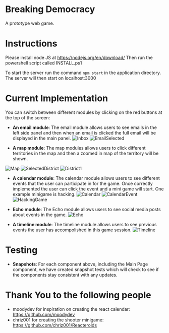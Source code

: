 Breaking Democracy
=
A prototype web game.

Instructions
=

Please install node JS at https://nodejs.org/en/download/
Then run the powershell script called INSTALL.ps1


To start the server run the command `npm start` in the application directory.
The server will then start on localhost:3000

Current Implementation
=
You can switch between different modules by clicking on the red buttons at the top of the screen:
* **An email module**: The email module allows users to see emails in the left side panel and then when an email is clicked the full email will be displayed in the main panel.
![Inbox](/UsercaseImages/StartingInbox.PNG)
![EmailSelected](/UsercaseImages/SelectedEmail.PNG)

* **A map module**: The map modules allows users to click different territories in the map and then a zoomed in map of the territory will be shown.

![Map](/UsercaseImages/initialMap.PNG)
![SelectedDistrict](/UsercaseImages/selected.png)
![District1](/UsercaseImages/districtOne.PNG)

* **A calendar module**: The calendar module allows users to see different events that the user can participate in for the game. Once correctly implemented the user can click the event and a mini game will start. One example minigame is hacking.
![Calendar](/UsercaseImages/calendar.PNG)
![CalendarEvent](/UsercaseImages/calendarEvent.PNG)
![HackingGame](/UsercaseImages/HackingGame.png)

* **Echo module**: The Echo module allows users to see social media posts about events in the game.
![Echo](/UsercaseImages/initialEchos.PNG)

* **A timeline module**: The timeline module allows users to see previous events the user has accompolished in this game session.
![Timeline](/UsercaseImages/InitialTimeline.PNG)

Testing
=
* **Snapshots**: For each component above, including the Main Page component, we have created snapshot tests which will check to see if the components stay consistent with any updates.


Thank You to the following people
=
* moodydev for inspiration on creating the react calendar: https://github.com/moodydev
* chriz001 for creating the shooter minigame: https://github.com/chriz001/Reacteroids
